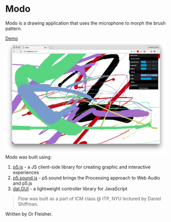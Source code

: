 # Modo
Modo is a drawing application that uses the microphone to morph the brush pattern.

[Demo](https://juniorxsound.github.io/ICM-Fall-2016/Modo/)
![alt text](https://github.com/juniorxsound/ICM-Fall-2016/blob/master/Modo/assets/Screen%20Shot%202016-09-30%20at%2013.33.22.png "Modo Screenshot")
Modo was built using:

1. [p5.js](https://github.com/processing/p5.js) - a JS client-side library for creating graphic and interactive experiences
2. [p5.sound.js](https://github.com/processing/p5.js-sound) - p5.sound brings the Processing approach to Web Audio and p5.js
3. [dat.GUI](https://github.com/dataarts/dat.gui) - a lightweight controller library for JavaScript

> Flow was built as a part of ICM class @ ITP, NYU lectured by Daniel Shiffman. 

Written by Or Fleisher. 
